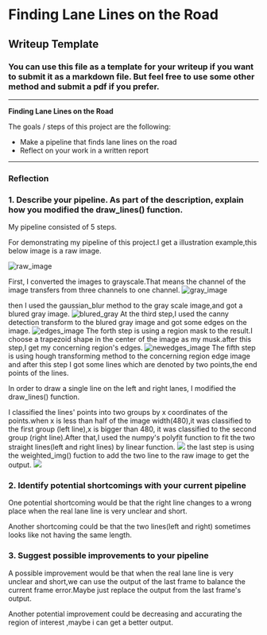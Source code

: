 # **Finding Lane Lines on the Road** 

## Writeup Template

### You can use this file as a template for your writeup if you want to submit it as a markdown file. But feel free to use some other method and submit a pdf if you prefer.

---

**Finding Lane Lines on the Road**

The goals / steps of this project are the following:
* Make a pipeline that finds lane lines on the road
* Reflect on your work in a written report


[//]: # (Image References)

[image1]: ./examples/grayscale.jpg "Grayscale"

---

### Reflection

### 1. Describe your pipeline. As part of the description, explain how you modified the draw_lines() function.

My pipeline consisted of 5 steps. 

For demonstrating my pipeline of this project.I get a illustration example,this below image is a raw image.

![raw_image](/home/kju512/mygit/CarND-LaneLines-P1/test_images/myexample_raw.jpg) 

First, I converted the images to grayscale.That means the channel of the image transfers from three channels to one channel.
![gray_image](/home/kju512/mygit/CarND-LaneLines-P1/test_images/myexample_gray.jpg) 

then I used the gaussian_blur method to the gray scale image,and got a blured gray image.
![blured_gray](/home/kju512/mygit/CarND-LaneLines-P1/test_images/myexample_blur_gray.jpg) 
At the third step,I used the canny detection transform to the blured gray image and got some edges on the image.
![edges_image](/home/kju512/mygit/CarND-LaneLines-P1/test_images/myexample_edges.jpg) 
The forth step is using a region mask to the result.I choose a  trapezoid shape in the center of the image as my musk.after this step,I get my concerning region's edges.
![newedges_image](/home/kju512/mygit/CarND-LaneLines-P1/test_images/myexample_newedges.jpg) 
The fifth step is using hough transforming method to the concerning region edge image and after this step I got some lines which are denoted by two points,the end points of the lines.

In order to draw a single line on the left and right lanes, I modified the draw_lines() function. 

I classified the lines' points into two groups by x coordinates of the points.when x is less than half of the image width(480),it was classified to the first group (left line),x is bigger than 480, it was classified to the second group (right line).After that,I used the numpy's polyfit function to fit the two straight lines(left and right lines) by linear function.
![](/home/kju512/mygit/CarND-LaneLines-P1/test_images/myexample_lines.jpg) 
the last step is using the weighted_img()  fuction to add the two line to the raw image to get the output.
![](/home/kju512/mygit/CarND-LaneLines-P1/test_images/myexample_new.jpg) 
### 2. Identify potential shortcomings with your current pipeline


One potential shortcoming would be that the right line changes to a wrong place when the real lane line is very unclear and short. 

Another shortcoming could be that the two lines(left and right) sometimes looks like not having the same length. 


### 3. Suggest possible improvements to your pipeline

A possible improvement would be that when the real lane line is very unclear and short,we can use the output of the last frame to balance the current frame error.Maybe just replace the output from the last frame's output.

Another potential improvement could be decreasing and accurating the region of interest ,maybe i can get a better output.
